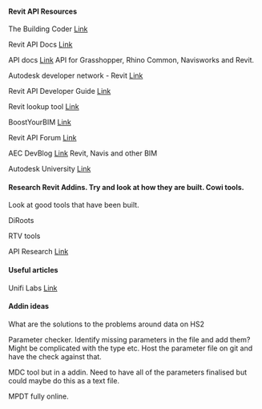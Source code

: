 #### Revit API Resources 

The Building Coder [Link](https://thebuildingcoder.typepad.com/)

Revit API Docs [Link](https://www.revitapidocs.com/)

API docs [Link](https://apidocs.co/#) API for Grasshopper, Rhino Common, Navisworks and Revit.

Autodesk developer network - Revit [Link](https://www.autodesk.com/developer-network/platform-technologies/revit)

Revit API Developer Guide [Link](https://help.autodesk.com/view/RVT/2021/ENU/?guid=Revit_API_Revit_API_Developers_Guide_html)

Revit lookup tool [Link](https://github.com/jeremytammik/RevitLookup)

BoostYourBIM [Link](https://boostyourbim.wordpress.com/)

Revit API Forum [Link](https://forums.autodesk.com/t5/revit-api-forum/bd-p/160)

AEC DevBlog [Link](https://adndevblog.typepad.com/aec/) Revit, Navis and other BIM

Autodesk University [Link](https://www.autodesk.com/autodesk-university/au-online?query=revit+api)

#### Research Revit Addins. Try and look at how they are built. Cowi tools. 

Look at good tools that have been built. 

DiRoots

RTV tools

API Research [Link](https://www.evernote.com/shard/s123/sh/dd087e89-4be7-4bba-0c4a-2539abb7cae7/c1bd9af2e2d66e1975511a7649b6e219)

#### Useful articles 

Unifi Labs [Link](https://unifilabs.com/revit-api)

#### Addin ideas 
What are the solutions to the problems around data on HS2

Parameter checker. Identify missing parameters in the file and add them? Might be complicated with the type etc. Host the parameter file on git and have the check against that. 

MDC tool but in a addin. Need to have all of the parameters finalised but could maybe do this as a text file. 

MPDT fully online. 




